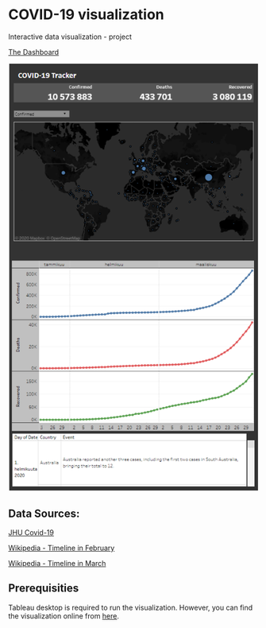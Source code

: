 # COVID-19 visualization
Interactive data visualization - project

<a href=https://public.tableau.com/profile/jimi.hytonen#!/vizhome/Covid-19_15853411684190/Covid-19> The Dashboard </a>

![Dashboard](dashboard.png)

## Data Sources:
<a href=https://github.com/CSSEGISandData/COVID-19> JHU Covid-19 </a>

<a href=https://en.wikipedia.org/wiki/Timeline_of_the_2019%E2%80%9320_coronavirus_pandemic_in_February_2020> Wikipedia - Timeline in February</a>

<a href=https://en.wikipedia.org/wiki/Timeline_of_the_2019%E2%80%9320_coronavirus_pandemic_in_March_2020> Wikipedia - Timeline in March </a>

## Prerequisities
Tableau desktop is required to run the visualization. However, you can find the visualization online from <a href=https://public.tableau.com/profile/jimi.hytonen#!/vizhome/Covid-19_15853411684190/Covid-19>here</a>.
